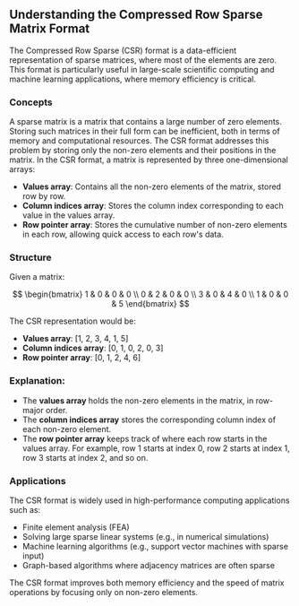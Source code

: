 
## Understanding the Compressed Row Sparse Matrix Format

The Compressed Row Sparse (CSR) format is a data-efficient representation of sparse matrices, where most of the elements are zero. This format is particularly useful in large-scale scientific computing and machine learning applications, where memory efficiency is critical.

### Concepts

A sparse matrix is a matrix that contains a large number of zero elements. Storing such matrices in their full form can be inefficient, both in terms of memory and computational resources. The CSR format addresses this problem by storing only the non-zero elements and their positions in the matrix. In the CSR format, a matrix is represented by three one-dimensional arrays:

- **Values array**: Contains all the non-zero elements of the matrix, stored row by row.
- **Column indices array**: Stores the column index corresponding to each value in the values array.
- **Row pointer array**: Stores the cumulative number of non-zero elements in each row, allowing quick access to each row's data.

### Structure

Given a matrix:

$$
\begin{bmatrix} 
1 & 0 & 0 & 0 \\
0 & 2 & 0 & 0 \\
3 & 0 & 4 & 0 \\
1 & 0 & 0 & 5 
\end{bmatrix}
$$

The CSR representation would be:

- **Values array**: [1, 2, 3, 4, 1, 5]
- **Column indices array**: [0, 1, 0, 2, 0, 3]
- **Row pointer array**: [0, 1, 2, 4, 6]

### Explanation:

- The **values array** holds the non-zero elements in the matrix, in row-major order.
- The **column indices array** stores the corresponding column index of each non-zero element.
- The **row pointer array** keeps track of where each row starts in the values array. For example, row 1 starts at index 0, row 2 starts at index 1, row 3 starts at index 2, and so on.

### Applications

The CSR format is widely used in high-performance computing applications such as:

- Finite element analysis (FEA)
- Solving large sparse linear systems (e.g., in numerical simulations)
- Machine learning algorithms (e.g., support vector machines with sparse input)
- Graph-based algorithms where adjacency matrices are often sparse

The CSR format improves both memory efficiency and the speed of matrix operations by focusing only on non-zero elements.
